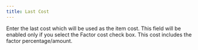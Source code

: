 ```yaml
---
title: Last Cost
---
```



Enter the last cost which will be used as the item cost. This field  will be enabled only if you select the Factor  cost check box. This cost includes the factor percentage/amount.
